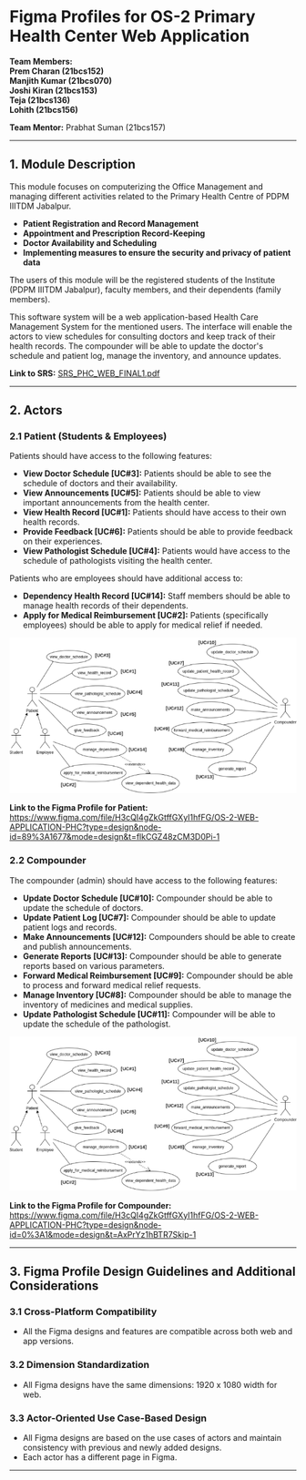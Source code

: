﻿# Figma Profiles for OS-2 Primary Health Center Web Application

**Team Members:**  
**Prem Charan (21bcs152)**  
**Manjith Kumar (21bcs070)**  
**Joshi Kiran (21bcs153)**  
**Teja (21bcs136)**  
**Lohith (21bcs156)**  

**Team Mentor:** Prabhat Suman (21bcs157)  

---

## 1. Module Description

This module focuses on computerizing the Office Management and managing different activities related to the Primary Health Centre of PDPM IIITDM Jabalpur.

- **Patient Registration and Record Management**
- **Appointment and Prescription Record-Keeping**
- **Doctor Availability and Scheduling**
- **Implementing measures to ensure the security and privacy of patient data**

The users of this module will be the registered students of the Institute (PDPM IIITDM Jabalpur), faculty members, and their dependents (family members).

This software system will be a web application-based Health Care Management System for the mentioned users. The interface will enable the actors to view schedules for consulting doctors and keep track of their health records. The compounder will be able to update the doctor's schedule and patient log, manage the inventory, and announce updates.

**Link to SRS:** [SRS_PHC_WEB_FINAL1.pdf](https://drive.google.com/file/d/1uGx_zFH2Vd_AdA1XcS52T6JkoRAzhDu6/view?usp=drive_link)

---

## 2. Actors 

### 2.1 Patient (Students & Employees)

Patients should have access to the following features:

- **View Doctor Schedule [UC#3]:** Patients should be able to see the schedule of doctors and their availability.
- **View Announcements [UC#5]:** Patients should be able to view important announcements from the health center.
- **View Health Record [UC#1]:** Patients should have access to their own health records.
- **Provide Feedback [UC#6]:** Patients should be able to provide feedback on their experiences.
- **View Pathologist Schedule [UC#4]:** Patients would have access to the schedule of pathologists visiting the health center.

Patients who are employees should have additional access to:

- **Dependency Health Record [UC#14]:** Staff members should be able to manage health records of their dependents.
- **Apply for Medical Reimbursement [UC#2]:** Patients (specifically employees) should be able to apply for medical relief if needed.

![ref1](images/Aspose.Words.7f1691fd-103c-4ab8-b5aa-0c8770056867.001.png)

**Link to the Figma Profile for Patient:**  
<https://www.figma.com/file/H3cQI4gZkGtffGXyI1hfFG/OS-2-WEB-APPLICATION-PHC?type=design&node-id=89%3A1677&mode=design&t=flkCGZ48zCM3D0Pi-1>

### 2.2 Compounder

The compounder (admin) should have access to the following features:

- **Update Doctor Schedule [UC#10]:** Compounder should be able to update the schedule of doctors.
- **Update Patient Log [UC#7]:** Compounder should be able to update patient logs and records.
- **Make Announcements [UC#12]:** Compounders should be able to create and publish announcements.
- **Generate Reports [UC#13]:** Compounder should be able to generate reports based on various parameters.
- **Forward Medical Reimbursement [UC#9]:** Compounder should be able to process and forward medical relief requests.
- **Manage Inventory [UC#8]:** Compounder should be able to manage the inventory of medicines and medical supplies.
- **Update Pathologist Schedule [UC#11]:** Compounder will be able to update the schedule of the pathologist.

![ref2](images/Aspose.Words.7f1691fd-103c-4ab8-b5aa-0c8770056867.002.png)

**Link to the Figma Profile for Compounder:**  
<https://www.figma.com/file/H3cQI4gZkGtffGXyI1hfFG/OS-2-WEB-APPLICATION-PHC?type=design&node-id=0%3A1&mode=design&t=AxPrYz1hBTR7Skip-1>

---

## 3. Figma Profile Design Guidelines and Additional Considerations

### 3.1 Cross-Platform Compatibility

- All the Figma designs and features are compatible across both web and app versions.

### 3.2 Dimension Standardization

- All Figma designs have the same dimensions: 1920 x 1080 width for web.

### 3.3 Actor-Oriented Use Case-Based Design

- All Figma designs are based on the use cases of actors and maintain consistency with previous and newly added designs.
- Each actor has a different page in Figma.

---
